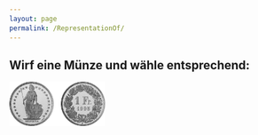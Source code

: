 ```yaml
---
layout: page
permalink: /RepresentationOf/
---
```



## Wirf eine Münze und wähle entsprechend:
<a href="http://ww3.unipark.de/uc/CDS/6d56/" ><img src="/images/heads.png" height="80" alt="Bild"/></a><img src="/images/blank.png" height="80" alt="Bild"/><a href="http://ww3.unipark.de/uc/CDS/5c4b/" ><img src="/images/tails.png" height="80" alt="Bild"/></a>